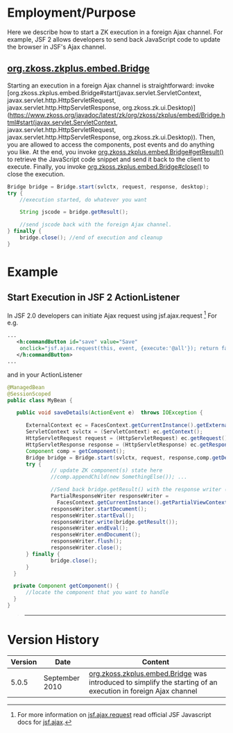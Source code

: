 # Employment/Purpose

Here we describe how to start a ZK execution in a foreign Ajax channel.
For example, JSF 2 allows developers to send back JavaScript code to
update the browser in JSF's Ajax channel.

## [org.zkoss.zkplus.embed.Bridge](https://www.zkoss.org/javadoc/latest/zk/org/zkoss/zkplus/embed/Bridge.html)

Starting an execution in a foreign Ajax channel is straightforward:
invoke
[org.zkoss.zkplus.embed.Bridge#start(javax.servlet.ServletContext, javax.servlet.http.HttpServletRequest, javax.servlet.http.HttpServletResponse, org.zkoss.zk.ui.Desktop)](https://www.zkoss.org/javadoc/latest/zk/org/zkoss/zkplus/embed/Bridge.html#start(javax.servlet.ServletContext, javax.servlet.http.HttpServletRequest, javax.servlet.http.HttpServletResponse, org.zkoss.zk.ui.Desktop)).
Then, you are allowed to access the components, post events and do
anything you like. At the end, you invoke
[org.zkoss.zkplus.embed.Bridge#getResult()](https://www.zkoss.org/javadoc/latest/zk/org/zkoss/zkplus/embed/Bridge.html#getResult()) to
retrieve the JavaScript code snippet and send it back to the client to
execute. Finally, you invoke
[org.zkoss.zkplus.embed.Bridge#close()](https://www.zkoss.org/javadoc/latest/zk/org/zkoss/zkplus/embed/Bridge.html#close()) to
close the execution.

```java
Bridge bridge = Bridge.start(svlctx, request, response, desktop);
try {
    //execution started, do whatever you want

    String jscode = bridge.getResult();

    //send jscode back with the foreign Ajax channel.
} finally {
    bridge.close(); //end of execution and cleanup
}
```

# Example

## Start Execution in JSF 2 ActionListener

In JSF 2.0 developers can initiate Ajax request using jsf.ajax.request
[^1] For e.g.

```xml
...
   <h:commandButton id="save" value="Save"
    onclick="jsf.ajax.request(this, event, {execute:'@all'}); return false;" actionListener="${myBean.saveDetails}">
   </h:commandButton>
...
```

and in your ActionListener

```java
@ManagedBean
@SessionScoped
public class MyBean {

   public void saveDetails(ActionEvent e)  throws IOException {

      ExternalContext ec = FacesContext.getCurrentInstance().getExternalContext();
      ServletContext svlctx = (ServletContext) ec.getContext();
      HttpServletRequest request = (HttpServletRequest) ec.getRequest();
      HttpServletResponse response = (HttpServletResponse) ec.getResponse();
      Component comp = getComponent();
      Bridge bridge = Bridge.start(svlctx, request, response,comp.getDesktop());
      try {
              // update ZK component(s) state here
              //comp.appendChild(new SomethingElse()); ...

              //Send back bridge.getResult() with the response writer (eval)
              PartialResponseWriter responseWriter =
                FacesContext.getCurrentInstance().getPartialViewContext().getPartialResponseWriter();
              responseWriter.startDocument();
              responseWriter.startEval();
              responseWriter.write(bridge.getResult());
              responseWriter.endEval();
              responseWriter.endDocument();
              responseWriter.flush();
              responseWriter.close();
      } finally {
              bridge.close();
      }
  }

  private Component getComponent() {
      //locate the component that you want to handle
  }
}
```

> ------------------------------------------------------------------------
>
> <references/>

# Version History

| Version | Date           | Content                                                                                                                          |
|---------|----------------|----------------------------------------------------------------------------------------------------------------------------------|
| 5.0.5   | September 2010 | [org.zkoss.zkplus.embed.Bridge](https://www.zkoss.org/javadoc/latest/zk/org/zkoss/zkplus/embed/Bridge.html) was introduced to simplify the starting of an execution in foreign Ajax channel |

[^1]: For more information on
    [jsf.ajax.request](https://javaserverfaces.dev.java.net/nonav/docs/2.0/jsdocs/symbols/jsf.ajax.html#.request)
    read official JSF Javascript docs for
    [jsf.ajax](https://javaserverfaces.dev.java.net/nonav/docs/2.0/jsdocs/symbols/jsf.ajax.html).
